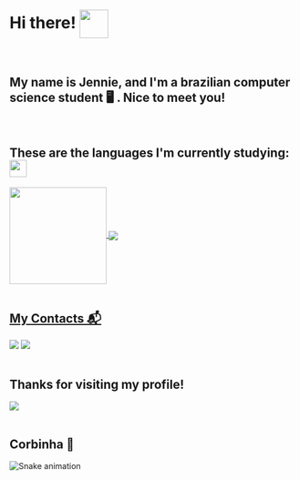 # Hi there! <img align="center" height="50" src="https://emoji.slack-edge.com/T029AUC4A/peepohey/402070e8ce980dd0.gif"/>
</br>

## My name is Jennie, and I'm a brazilian computer science student  🖥️ . Nice to meet you!
</br>

## These are the languages I'm currently studying:  <img align="center" height="30" src="https://emoji.slack-edge.com/T029AUC4A/peeponote/667df83103bff9cd.png"/>
 <div>
  <a href="https://github.com/jennigoberski">
   <img align="center" height="170" src="https://github-readme-stats.vercel.app/api/top-langs/?username=jennigoberski&layout=compact&langs_count=16&theme=aura"/>
  <img align="center" src="https://github-readme-stats.vercel.app/api?username=jennigoberski&show_icons=true&theme=aura&include_all_commits=true&count_private=true&hide=issues"/>
</div>
</br> 
   
##  My Contacts 📬
<div> 
  <a href="https://www.linkedin.com/in/jennifer-mayara-de-paiva-goberski-20b60b190/" target="_blank"><img src="https://img.shields.io/badge/-LinkedIn-%230077B5?style=for-the-badge&logo=linkedin&logoColor=white" target="_blank"></a> 
  <a href = "mailto: jenni.goberski@gmail.com"><img src="https://img.shields.io/badge/-Gmail-%23333?style=for-the-badge&logo=gmail&logoColor=white" target="_blank"></a>
 </br>
</br>

## Thanks for visiting my profile!
<div>
  <img align="center" src="https://emoji.slack-edge.com/T029AUC4A/keanu-thanks/6505ccc4b3cfa9fa.gif"/>
</div>
</br>


 
 ## Corbinha :snake:
  ![Snake animation](https://github.com/jennigoberski/jennigoberski/blob/output/github-contribution-grid-snake.svg)

</div>
